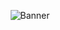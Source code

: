 <p align = "center">
  <img src = "https://github.com/BinaryQuBit/BinaryQuBit/blob/main/banner.gif" alt = "Banner">
</p>
